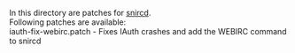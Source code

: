 In this directory are patches for [snircd](https://github.com/quakenet/snircd).<br>
Following patches are available:<br>
iauth-fix-webirc.patch - Fixes IAuth crashes and add the WEBIRC command to snircd
